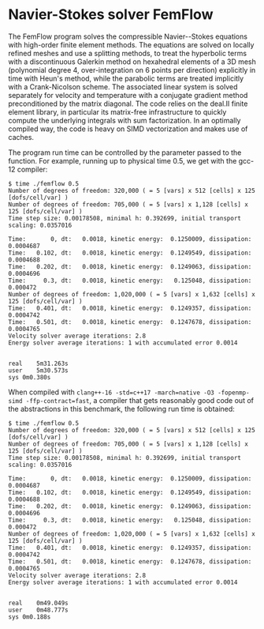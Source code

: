 # Navier-Stokes solver FemFlow

The FemFlow program solves the compressible Navier--Stokes equations with high-order
finite element methods. The equations are solved on locally refined meshes
and use a splitting methods, to treat the hyperbolic terms with a discontinuous
Galerkin method on hexahedral elements of a 3D mesh (polynomial degree 4, 
over-integration on 6 points per direction) explicitly in time with Heun's method,
while the parabolic terms are treated implicitly with a Crank-Nicolson scheme.
The associated linear system is solved separately for velocity and temperature
with a conjugate gradient method preconditioned by the matrix diagonal. 
The code relies on the deal.II finite element library, in
particular its matrix-free infrastructure to quickly compute the underlying 
integrals with sum factorization. In an optimally compiled way, the code is heavy
on SIMD vectorization and makes use of caches.

The program run time can be controlled by the parameter passed to the function.
For example, running up to physical time 0.5, we get with the gcc-12 compiler:
```
$ time ./femflow 0.5
Number of degrees of freedom: 320,000 ( = 5 [vars] x 512 [cells] x 125 [dofs/cell/var] )
Number of degrees of freedom: 705,000 ( = 5 [vars] x 1,128 [cells] x 125 [dofs/cell/var] )
Time step size: 0.00178508, minimal h: 0.392699, initial transport scaling: 0.0357016

Time:       0, dt:   0.0018, kinetic energy:  0.1250009, dissipation:  0.0004687
Time:   0.102, dt:   0.0018, kinetic energy:  0.1249549, dissipation:  0.0004688
Time:   0.202, dt:   0.0018, kinetic energy:  0.1249063, dissipation:  0.0004696
Time:     0.3, dt:   0.0018, kinetic energy:   0.125048, dissipation:   0.000472
Number of degrees of freedom: 1,020,000 ( = 5 [vars] x 1,632 [cells] x 125 [dofs/cell/var] )
Time:   0.401, dt:   0.0018, kinetic energy:  0.1249357, dissipation:  0.0004742
Time:   0.501, dt:   0.0018, kinetic energy:  0.1247678, dissipation:  0.0004765
Velocity solver average iterations: 2.8
Energy solver average iterations: 1 with accumulated error 0.0014


real	5m31.263s
user	5m30.573s
sys	0m0.380s
```

When compiled with `clang++-16 -std=c++17 -march=native -O3 -fopenmp-simd -ffp-contract=fast`,
a compiler that gets reasonably good code out of the abstractions in this benchmark,
the following run time is obtained:
```
$ time ./femflow 0.5
Number of degrees of freedom: 320,000 ( = 5 [vars] x 512 [cells] x 125 [dofs/cell/var] )
Number of degrees of freedom: 705,000 ( = 5 [vars] x 1,128 [cells] x 125 [dofs/cell/var] )
Time step size: 0.00178508, minimal h: 0.392699, initial transport scaling: 0.0357016

Time:       0, dt:   0.0018, kinetic energy:  0.1250009, dissipation:  0.0004687
Time:   0.102, dt:   0.0018, kinetic energy:  0.1249549, dissipation:  0.0004688
Time:   0.202, dt:   0.0018, kinetic energy:  0.1249063, dissipation:  0.0004696
Time:     0.3, dt:   0.0018, kinetic energy:   0.125048, dissipation:   0.000472
Number of degrees of freedom: 1,020,000 ( = 5 [vars] x 1,632 [cells] x 125 [dofs/cell/var] )
Time:   0.401, dt:   0.0018, kinetic energy:  0.1249357, dissipation:  0.0004742
Time:   0.501, dt:   0.0018, kinetic energy:  0.1247678, dissipation:  0.0004765
Velocity solver average iterations: 2.8
Energy solver average iterations: 1 with accumulated error 0.0014


real	0m49.049s
user	0m48.777s
sys	0m0.188s

```
